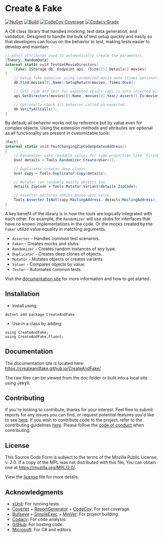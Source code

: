 # Create & Fake

[![NuGet](https://img.shields.io/nuget/v/CreateAndFake)](https://www.nuget.org/packages/CreateAndFake) [![Build](https://github.com/CreateAndFake/CreateAndFake/workflows/Integration/badge.svg)](../../actions?query=workflow%3AIntegration) [![CodeCov Coverage](https://codecov.io/gh/CreateAndFake/CreateAndFake/branch/master/graph/badge.svg)](https://codecov.io/gh/CreateAndFake/CreateAndFake/branch/master) [![Codacy Grade](https://api.codacy.com/project/badge/Grade/cc753a1417c24f6dba43e2386e89005a)](https://www.codacy.com/app/Werebunny/CreateAndFake?utm_source=github.com&amp;utm_medium=referral&amp;utm_content=CreateAndFake/CreateAndFake&amp;utm_campaign=Badge_Grade)

A C# class library that handles mocking, test data generation, and validation. Designed to handle the bulk of test setup quickly and easily so that developers can focus on the behavior to test, making tests easier to develop and maintain:

```c#
// xUnit attributes used to automatically create the parameters.
[Theory, RandomData]
internal static void TestGetMovieDirectors(
    [Fake] IStorage db, Endpoint api, [Size(2)] Details[] movies)
{
    // Setup fake behavior using randomized movie data (times optional).
    db.Find(movies[0].Name).SetupReturn(movies, Times.Once);

    // Call code and test for expected result (api is auto-injected with db fake).
    api.GetDirectors(movies[0].Name, movies[0].Year).Assert().Is(movies[0].Directors);

    // Optionally check all behavior called as expected.
    db.VerifyAllCalls();
}
```

By default, all behavior works not by reference but by value even for complex objects. Using the extension methods and attributes are optional as all functionality are present in customizable tools:

```C#
[Fact]
internal static void TestChangingZipCodeUpdatesAddress()
{
    // Randomizer uses readable values for some properties like 'FirstName'.
    User details = Tools.Randomizer.Create<User>();

    // Duplicator creates deep clones. 
    User copy = Tools.Duplicator.Copy(details);

    // Mutator can randomly modify objects too.
    details.ZipCode = Tools.Mutator.Variant(details.ZipCode);

    // Asserter performs checks based upon value.
    Tools.Asserter.IsNot(copy.MailingAddress, details.MailingAddress);
}
```

A key benefit of the library is in how the tools are logically integrated with each other. For example, the `Randomizer` will use stubs for interfaces that have no known implementations in the code. Or the mocks created by the `Faker` utilize value equality in matching arguments.

* `Asserter` - Handles common test scenarios.
* `Faker` - Creates mocks and stubs.
* `Randomizer` - Creates random instances of any type.
* `Duplicator` - Creates deep clones of objects.
* `Mutator` - Mutates objects or creates variants.
* `Valuer` - Compares objects by value.
* `Tester` - Automates common tests.

Visit the [documentation site](https://createandfake.github.io/CreateAndFake/) for more information and how to get started.

## Installation

* Install using:

```
dotnet add package CreateAndFake
```

* Use in a class by adding:

```
using CreateAndFake;
using CreateAndFake.Fluent;
```

## Documentation

The documentation site is located here: https://createandfake.github.io/CreateAndFake/

The raw files can be viewed from the doc folder or built into a local site using Jekyll.

## Contributing

If you're looking to contribute, thanks for your interest. Feel free to submit reports for any issues you can find, or request potential features you'd like to see [here](../../issues). If you wish to contribute code to the project, refer to the contributing guidelines [here](.github/CONTRIBUTING.md). Please follow the [code of conduct](.github/CODE_OF_CONDUCT.md) when contributing.

## License

This Source Code Form is subject to the terms of the Mozilla Public License, v. 2.0. If a copy of the MPL was not distributed with this file, You can obtain one at https://mozilla.org/MPL/2.0/.

View the [license](LICENSE.txt) file for more details.

## Acknowledgments

* [xUnit](https://xunit.github.io/): For running tests.
* [Coverlet](https://github.com/tonerdo/coverlet) + [ReportGenerator](https://danielpalme.github.io/ReportGenerator/) + [CodeCov](https://codecov.io/): For test coverage.
* [Bullseye](https://github.com/adamralph/bullseye) + [SimpleExec](https://github.com/adamralph/simple-exec) + [MinVer](https://github.com/adamralph/minver): For project building.
* [Codacy](https://www.codacy.com/): For code analysis.
* [GitHub](https://github.com/): For hosting code.
* [Microsoft](https://visualstudio.microsoft.com/vs/features/net-development/): For C# and editors.
